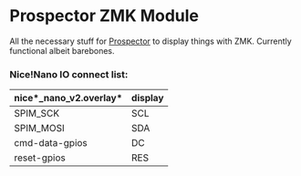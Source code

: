# Prospector ZMK Module

All the necessary stuff for [Prospector](https://github.com/carrefinho/prospector) to display things with ZMK. Currently functional albeit barebones.

### Nice!Nano IO connect list:

| nice*\_nano\_v2.overlay* | display |
| :----------------------- | :------ |
| SPIM\_SCK                | SCL     |
| SPIM\_MOSI               | SDA     |
| cmd-data-gpios           | DC      |
| reset-gpios              | RES     |

